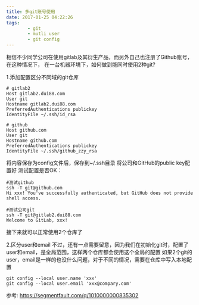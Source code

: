 ```yaml
---
title: 多git账号使用
date: 2017-01-25 04:22:26
tags:
        - git
        - mutli user
        - git config
---
```

相信不少同学公司在使用gitlab及其衍生产品，而另外自己也注册了Github账号，在这种情况下，
在一台机器环境下，如何做到能同时使用2种git?

<!-- more -->

1.添加配置区分不同域的git仓库
```
# gitlab2
Host gitlab2.dui88.com
User git
Hostname gitlab2.dui88.com
PreferredAuthentications publickey
IdentityFile ~/.ssh/id_rsa

# github
Host github.com
User git
Hostname github.com
PreferredAuthentications publickey
IdentityFile ~/.ssh/github_zzy_rsa
```
将内容保存为config文件后，保存到~/.ssh目录
将公司和GitHub的public key配置好
测试配置是否OK：
```
#测试github
ssh -T git@github.com
Hi xxx! You've successfully authenticated, but GitHub does not provide shell access.

#测试公司git
ssh -T git@gitlab2.dui88.com
Welcome to GitLab, xxx!
```
接下来就可以正常使用2个仓库了

2.区分user和email
不过，还有一点需要留意，因为我们在初始化git时，配置了user和email，是全局范围，这样两个仓库都会使用这个全局的配置
如果2个git的user，email是一样的也没什么问题，对于不同的情况，需要在仓库中写入本地配置
```
git config --local user.name 'xxx'
git config --local user.email 'xxx@compary.com'
```

参考:
https://segmentfault.com/q/1010000000835302